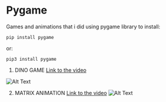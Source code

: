 # Pygame
Games and animations that i did using pygame library
to install:
```shell
pip install pygame
```
or:
```shell
pip3 install pygame
```

1. DINO GAME [Link to the video](https://www.youtube.com/watch?v=slV0hbIJGGk&t=27s)

![Alt Text](https://github.com/joaotinti75/Pygame/blob/master/gif_dino.gif)

2. MATRIX ANIMATION
[Link to the video](https://www.youtube.com/watch?v=ZsQRWa-ek4k&t=326s)
![Alt Text](https://github.com/joaotinti75/Pygame/blob/master/matrixgif.gif)

